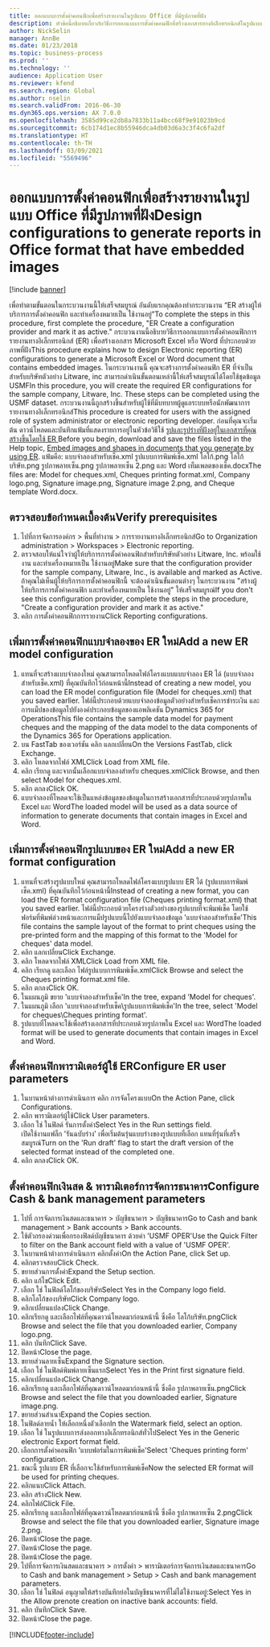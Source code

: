 ```yaml
---
title: ออกแบบการตั้งค่าคอนฟิกเพื่อสร้างรายงานในรูปแบบ Office ที่มีรูปภาพที่ฝัง
description: หัวข้อนี้อธิบายเกี่ยวกับวิธีการออกแบบการตั้งค่าคอนฟิกที่สร้างเอกสารทางอิเล็กทรอนิกส์ในรูปแบบ Excel และ Word ที่ประกอบด้วยภาพที่ฝัง
author: NickSelin
manager: AnnBe
ms.date: 01/23/2018
ms.topic: business-process
ms.prod: ''
ms.technology: ''
audience: Application User
ms.reviewer: kfend
ms.search.region: Global
ms.author: nselin
ms.search.validFrom: 2016-06-30
ms.dyn365.ops.version: AX 7.0.0
ms.openlocfilehash: 3585d99ce2db8a7833b11a4bcc68f9e91023b9cd
ms.sourcegitcommit: 6cb174d1ec8b55946dca4db03d6a3c3f4c6fa2df
ms.translationtype: HT
ms.contentlocale: th-TH
ms.lasthandoff: 03/09/2021
ms.locfileid: "5569496"
---
```

# <a name="design-configurations-to-generate-reports-in-office-format-that-have-embedded-images"></a><span data-ttu-id="9acbd-103">ออกแบบการตั้งค่าคอนฟิกเพื่อสร้างรายงานในรูปแบบ Office ที่มีรูปภาพที่ฝัง</span><span class="sxs-lookup"><span data-stu-id="9acbd-103">Design configurations to generate reports in Office format that have embedded images</span></span>

[!include [banner](../../includes/banner.md)]

<span data-ttu-id="9acbd-104">เพื่อทำตามขั้นตอนในกระบวนงานนี้ให้เสร็จสมบูรณ์ อันดับแรกคุณต้องทำกระบวนงาน “ER สร้างผู้ให้บริการการตั้งค่าคอนฟิก และทำเครื่องหมายเป็น ใช้งานอยู่”</span><span class="sxs-lookup"><span data-stu-id="9acbd-104">To complete the steps in this procedure, first complete the procedure, "ER Create a configuration provider and mark it as active."</span></span> <span data-ttu-id="9acbd-105">กระบวนงานนี้อธิบายวิธีการออกแบบการตั้งค่าคอนฟิกการรายงานทางอิเล็กทรอนิกส์ (ER) เพื่อสร้างเอกสาร Microsoft Excel หรือ Word ที่ประกอบด้วยภาพที่ฝัง</span><span class="sxs-lookup"><span data-stu-id="9acbd-105">This procedure explains how to design Electronic reporting (ER) configurations to generate a Microsoft Excel or Word document that contains embedded images.</span></span> <span data-ttu-id="9acbd-106">ในกระบวนงานนี้ คุณจะสร้างการตั้งค่าคอนฟิก ER ที่จำเป็นสำหรับบริษัทตัวอย่าง Litware, inc สามารถดำเนินขั้นตอนเหล่านี้ให้เสร็จสมบูรณ์ได้โดยใช้ชุดข้อมูล USMF</span><span class="sxs-lookup"><span data-stu-id="9acbd-106">In this procedure, you will create the required ER configurations for the sample company, Litware, Inc. These steps can be completed using the USMF dataset.</span></span> <span data-ttu-id="9acbd-107">กระบวนงานนี้ถูกสร้างขึ้นสำหรับผู้ใช้ที่มีบทบาทผู้ดูแลระบบหรือนักพัฒนาการรายงานทางอิเล็กทรอนิกส์</span><span class="sxs-lookup"><span data-stu-id="9acbd-107">This procedure is created for users with the assigned role of system administrator or electronic reporting developer.</span></span> <span data-ttu-id="9acbd-108">ก่อนที่คุณจะเริ่มต้น ดาวน์โหลดและบันทึกแฟ้มที่แสดงรายการอยู่ในหัวข้อวิธีใช้ [รูปและรูปร่างที่ฝังอยู่ในเอกสารที่คุณสร้างขึ้นโดยใช้ ER ](../electronic-reporting-embed-images-shapes.md)</span><span class="sxs-lookup"><span data-stu-id="9acbd-108">Before you begin, download and save the files listed in the Help topic, [Embed images and shapes in documents that you generate by using ER](../electronic-reporting-embed-images-shapes.md).</span></span> <span data-ttu-id="9acbd-109">แฟ้มคือ: แบบจำลองสำหรับเช็ค.xml รูปแบบการพิมพ์เช็ค.xml โลโก้.png โลโก้บริษัท.png รูปภาพลายเซ็น.png รูปภาพลายเซ็น 2.png และ Word เท็มเพลตของเช็ค.docx</span><span class="sxs-lookup"><span data-stu-id="9acbd-109">The files are: Model for cheques.xml, Cheques printing format.xml, Company logo.png, Signature image.png, Signature image 2.png, and Cheque template Word.docx.</span></span>

## <a name="verify-prerequisites"></a><span data-ttu-id="9acbd-110">ตรวจสอบข้อกำหนดเบื้องต้น</span><span class="sxs-lookup"><span data-stu-id="9acbd-110">Verify prerequisites</span></span>  
 1. <span data-ttu-id="9acbd-111">ไปที่การจัดการองค์กร > พื้นที่ทำงาน > การรายงานทางอิเล็กทรอนิกส์</span><span class="sxs-lookup"><span data-stu-id="9acbd-111">Go to Organization administration > Workspaces > Electronic reporting.</span></span>  
 2. <span data-ttu-id="9acbd-112">ตรวจสอบให้แน่ใจว่าผู้ให้บริการการตั้งค่าคอนฟิกสำหรับบริษัทตัวอย่าง Litware, Inc. พร้อมใช้งาน และทำเครื่องหมายเป็น ใช้งานอยู่</span><span class="sxs-lookup"><span data-stu-id="9acbd-112">Make sure that the configuration provider for the sample company, Litware, Inc., is available and marked as Active.</span></span> <span data-ttu-id="9acbd-113">ถ้าคุณไม่เห็นผู้ให้บริการการตั้งค่าคอนฟิกนี้ จะต้องดำเนินขั้นตอนต่างๆ ในกระบวนงาน "สร้างผู้ให้บริการการตั้งค่าคอนฟิก และทำเครื่องหมายเป็น ใช้งานอยู่" ให้เสร็จสมบูรณ์</span><span class="sxs-lookup"><span data-stu-id="9acbd-113">If you don't see this configuration provider, complete the steps in the procedure, "Create a configuration provider and mark it as active."</span></span>   
 3. <span data-ttu-id="9acbd-114">คลิก การตั้งค่าคอนฟิกการรายงาน</span><span class="sxs-lookup"><span data-stu-id="9acbd-114">Click Reporting configurations.</span></span>  
 
## <a name="add-a-new-er-model-configuration"></a><span data-ttu-id="9acbd-115">เพิ่มการตั้งค่าคอนฟิกแบบจำลองของ ER ใหม่</span><span class="sxs-lookup"><span data-stu-id="9acbd-115">Add a new ER model configuration</span></span>  
 1. <span data-ttu-id="9acbd-116">แทนที่จะสร้างแบบจำลองใหม่ คุณสามารถโหลดไฟล์โครงแบบแบบจำลอง ER ได้ (แบบจำลองสำหรับเช็ค.xml) ที่คุณบันทึกไว้ก่อนหน้านี้</span><span class="sxs-lookup"><span data-stu-id="9acbd-116">Instead of creating a new model, you can load the ER model configuration file (Model for cheques.xml) that you saved earlier.</span></span> <span data-ttu-id="9acbd-117">ไฟล์นี้ประกอบด้วยแบบจำลองข้อมูลตัวอย่างสำหรับเช็คการชำระเงิน และการแม็ปของข้อมูลไปยังองค์ประกอบข้อมูลของแอพลิเคชัน Dynamics 365 for Operations</span><span class="sxs-lookup"><span data-stu-id="9acbd-117">This file contains the sample data model for payment cheques and the mapping of the data model to the data components of the Dynamics 365 for Operations application.</span></span>   
 2. <span data-ttu-id="9acbd-118">บน FastTab ของเวอร์ชัน คลิก แลกเปลี่ยน</span><span class="sxs-lookup"><span data-stu-id="9acbd-118">On the Versions FastTab, click Exchange.</span></span>   
 3. <span data-ttu-id="9acbd-119">คลิก โหลดจากไฟล์ XML</span><span class="sxs-lookup"><span data-stu-id="9acbd-119">Click Load from XML file.</span></span>  
 4. <span data-ttu-id="9acbd-120">คลิก เรียกดู และจากนั้นเลือกแบบจำลองสำหรับ cheques.xml</span><span class="sxs-lookup"><span data-stu-id="9acbd-120">Click Browse, and then select Model for cheques.xml.</span></span>   
 5. <span data-ttu-id="9acbd-121">คลิก ตกลง</span><span class="sxs-lookup"><span data-stu-id="9acbd-121">Click OK.</span></span>  
 6. <span data-ttu-id="9acbd-122">แบบจำลองที่โหลดจะใช้เป็นแหล่งข้อมูลของข้อมูลในการสร้างเอกสารที่ประกอบด้วยรูปภาพใน Excel และ Word</span><span class="sxs-lookup"><span data-stu-id="9acbd-122">The loaded model will be used as a data source of information to generate documents that contain images in Excel and Word.</span></span>  

## <a name="add-a-new-er-format-configuration"></a><span data-ttu-id="9acbd-123">เพิ่มการตั้งค่าคอนฟิกรูปแบบของ ER ใหม่</span><span class="sxs-lookup"><span data-stu-id="9acbd-123">Add a new ER format configuration</span></span>  
 1. <span data-ttu-id="9acbd-124">แทนที่จะสร้างรูปแบบใหม่ คุณสามารถโหลดไฟล์โครงแบบรูปแบบ ER ได้ (รูปแบบการพิมพ์เช็ค.xml) ที่คุณบันทึกไว้ก่อนหน้านี้</span><span class="sxs-lookup"><span data-stu-id="9acbd-124">Instead of creating a new format, you can load the ER format configuration file (Cheques printing format.xml) that you saved earlier.</span></span> <span data-ttu-id="9acbd-125">ไฟล์นี้ประกอบด้วยโครงร่างตัวอย่างของรูปแบบที่จะพิมพ์เช็ค โดยใช้ฟอร์มที่พิมพ์ล่วงหน้าและการแม็ปรูปแบบนี้ไปยังแบบจำลองข้อมูล 'แบบจำลองสำหรับเช็ค'</span><span class="sxs-lookup"><span data-stu-id="9acbd-125">This file contains the sample layout of the format to print cheques using the pre-printed form and the mapping of this format to the 'Model for cheques' data model.</span></span>   
 2. <span data-ttu-id="9acbd-126">คลิก แลกเปลี่ยน</span><span class="sxs-lookup"><span data-stu-id="9acbd-126">Click Exchange.</span></span>  
 3. <span data-ttu-id="9acbd-127">คลิก โหลดจากไฟล์ XML</span><span class="sxs-lookup"><span data-stu-id="9acbd-127">Click Load from XML file.</span></span>  
 4. <span data-ttu-id="9acbd-128">คลิก เรียกดู และเลือก ไฟล์รูปแบบการพิมพ์เช็ค.xml</span><span class="sxs-lookup"><span data-stu-id="9acbd-128">Click Browse and select the Cheques printing format.xml file.</span></span>   
 5. <span data-ttu-id="9acbd-129">คลิก ตกลง</span><span class="sxs-lookup"><span data-stu-id="9acbd-129">Click OK.</span></span>  
 6. <span data-ttu-id="9acbd-130">ในแผนภูมิ ขยาย 'แบบจำลองสำหรับเช็ค'</span><span class="sxs-lookup"><span data-stu-id="9acbd-130">In the tree, expand 'Model for cheques'.</span></span>  
 7. <span data-ttu-id="9acbd-131">ในแผนภูมิ เลือก 'แบบจำลองสำหรับเช็ค\รูปแบบการพิมพ์เช็ค'</span><span class="sxs-lookup"><span data-stu-id="9acbd-131">In the tree, select 'Model for cheques\Cheques printing format'.</span></span>  
 8. <span data-ttu-id="9acbd-132">รูปแบบที่โหลดจะใช้เพื่อสร้างเอกสารที่ประกอบด้วยรูปภาพใน Excel และ Word</span><span class="sxs-lookup"><span data-stu-id="9acbd-132">The loaded format will be used to generate documents that contain images in Excel and Word.</span></span>   

## <a name="configure-er-user-parameters"></a><span data-ttu-id="9acbd-133">ตั้งค่าคอนฟิกพารามิเตอร์ผู้ใช้ ER</span><span class="sxs-lookup"><span data-stu-id="9acbd-133">Configure ER user parameters</span></span>  
 1. <span data-ttu-id="9acbd-134">ในบานหน้าต่างการดำเนินการ คลิก การจัดโครงแบบ</span><span class="sxs-lookup"><span data-stu-id="9acbd-134">On the Action Pane, click Configurations.</span></span>  
 2. <span data-ttu-id="9acbd-135">คลิก พารามิเตอร์ผู้ใช้</span><span class="sxs-lookup"><span data-stu-id="9acbd-135">Click User parameters.</span></span>  
 3. <span data-ttu-id="9acbd-136">เลือก ใช่ ในฟิลด์ รันการตั้งค่า</span><span class="sxs-lookup"><span data-stu-id="9acbd-136">Select Yes in the Run settings field.</span></span>  
  <span data-ttu-id="9acbd-137">เปิดใช้งานแฟล็ก 'รันฉบับร่าง' เพื่อเริ่มต้นรุ่นแบบร่างของรูปแบบที่เลือก แทนที่รุ่นที่เสร็จสมบูรณ์</span><span class="sxs-lookup"><span data-stu-id="9acbd-137">Turn on the 'Run draft' flag to start the draft version of the selected format instead of the completed one.</span></span>  
 4. <span data-ttu-id="9acbd-138">คลิก ตกลง</span><span class="sxs-lookup"><span data-stu-id="9acbd-138">Click OK.</span></span>  

## <a name="configure-cash--bank-management-parameters"></a><span data-ttu-id="9acbd-139">ตั้งค่าคอนฟิกเงินสด & พารามิเตอร์การจัดการธนาคาร</span><span class="sxs-lookup"><span data-stu-id="9acbd-139">Configure Cash & bank management parameters</span></span>  
 1. <span data-ttu-id="9acbd-140">ไปที่ การจัดการเงินสดและธนาคาร > บัญชีธนาคาร > บัญชีธนาคาร</span><span class="sxs-lookup"><span data-stu-id="9acbd-140">Go to Cash and bank management > Bank accounts > Bank accounts.</span></span>  
 2. <span data-ttu-id="9acbd-141">ใช้ตัวกรองด่วนเพื่อกรองฟิลด์บัญชีธนาคาร ด้วยค่า 'USMF OPER'</span><span class="sxs-lookup"><span data-stu-id="9acbd-141">Use the Quick Filter to filter on the Bank account field with a value of 'USMF OPER'.</span></span>  
 3. <span data-ttu-id="9acbd-142">ในบานหน้าต่างการดำเนินการ คลิกตั้งค่า</span><span class="sxs-lookup"><span data-stu-id="9acbd-142">On the Action Pane, click Set up.</span></span>  
 4. <span data-ttu-id="9acbd-143">คลิกตรวจสอบ</span><span class="sxs-lookup"><span data-stu-id="9acbd-143">Click Check.</span></span>  
 5. <span data-ttu-id="9acbd-144">ขยายส่วนการตั้งค่า</span><span class="sxs-lookup"><span data-stu-id="9acbd-144">Expand the Setup section.</span></span>  
 6. <span data-ttu-id="9acbd-145">คลิก แก้ไข</span><span class="sxs-lookup"><span data-stu-id="9acbd-145">Click Edit.</span></span>  
 7. <span data-ttu-id="9acbd-146">เลือก ใช่ ในฟิลด์โลโก้ของบริษัท</span><span class="sxs-lookup"><span data-stu-id="9acbd-146">Select Yes in the Company logo field.</span></span>  
 8. <span data-ttu-id="9acbd-147">คลิกโลโก้ของบริษัท</span><span class="sxs-lookup"><span data-stu-id="9acbd-147">Click Company logo.</span></span>  
 9. <span data-ttu-id="9acbd-148">คลิกเปลี่ยนแปลง</span><span class="sxs-lookup"><span data-stu-id="9acbd-148">Click Change.</span></span>  
 10. <span data-ttu-id="9acbd-149">คลิกเรียกดู และเลือกไฟล์ที่คุณดาวน์โหลดมาก่อนหน้านี้ ซึ่งคือ โลโก้บริษัท.png</span><span class="sxs-lookup"><span data-stu-id="9acbd-149">Click Browse and select the file that you downloaded earlier, Company logo.png.</span></span>   
 11. <span data-ttu-id="9acbd-150">คลิก บันทึก</span><span class="sxs-lookup"><span data-stu-id="9acbd-150">Click Save.</span></span>  
 12. <span data-ttu-id="9acbd-151">ปิดหน้า</span><span class="sxs-lookup"><span data-stu-id="9acbd-151">Close the page.</span></span>  
 13. <span data-ttu-id="9acbd-152">ขยายส่วนลายเซ็น</span><span class="sxs-lookup"><span data-stu-id="9acbd-152">Expand the Signature section.</span></span>  
 14. <span data-ttu-id="9acbd-153">เลือก ใช่ ในฟิลด์พิมพ์ลายเซ็นแรก</span><span class="sxs-lookup"><span data-stu-id="9acbd-153">Select Yes in the Print first signature field.</span></span>  
 15. <span data-ttu-id="9acbd-154">คลิกเปลี่ยนแปลง</span><span class="sxs-lookup"><span data-stu-id="9acbd-154">Click Change.</span></span>  
 16. <span data-ttu-id="9acbd-155">คลิกเรียกดู และเลือกไฟล์ที่คุณดาวน์โหลดมาก่อนหน้านี้ ซึ่งคือ รูปภาพลายเซ็น.png</span><span class="sxs-lookup"><span data-stu-id="9acbd-155">Click Browse and select the file that you downloaded earlier, Signature image.png.</span></span>   
 17. <span data-ttu-id="9acbd-156">ขยายส่วนสำเนา</span><span class="sxs-lookup"><span data-stu-id="9acbd-156">Expand the Copies section.</span></span>  
 18. <span data-ttu-id="9acbd-157">ในฟิลด์ลายน้ำ ให้เลือกหนึ่งตัวเลือก</span><span class="sxs-lookup"><span data-stu-id="9acbd-157">In the Watermark field, select an option.</span></span>  
 19. <span data-ttu-id="9acbd-158">เลือก ใช่ ในรูปแบบการส่งออกทางอิเล็กทรอนิกส์ทั่วไป</span><span class="sxs-lookup"><span data-stu-id="9acbd-158">Select Yes in the Generic electronic Export format field.</span></span>  
 20. <span data-ttu-id="9acbd-159">เลือกการตั้งค่าคอนฟิก 'แบบฟอร์มในการพิมพ์เช็ค'</span><span class="sxs-lookup"><span data-stu-id="9acbd-159">Select 'Cheques printing form' configuration.</span></span>  
 21. <span data-ttu-id="9acbd-160">ขณะนี้ รูปแบบ ER ที่เลือกจะใช้สำหรับการพิมพ์เช็ค</span><span class="sxs-lookup"><span data-stu-id="9acbd-160">Now the selected ER format will be used for printing cheques.</span></span>  
 22. <span data-ttu-id="9acbd-161">คลิกแนบ</span><span class="sxs-lookup"><span data-stu-id="9acbd-161">Click Attach.</span></span>  
 23. <span data-ttu-id="9acbd-162">คลิก สร้าง</span><span class="sxs-lookup"><span data-stu-id="9acbd-162">Click New.</span></span>  
 24. <span data-ttu-id="9acbd-163">คลิกไฟล์</span><span class="sxs-lookup"><span data-stu-id="9acbd-163">Click File.</span></span>  
 25. <span data-ttu-id="9acbd-164">คลิกเรียกดู และเลือกไฟล์ที่คุณดาวน์โหลดมาก่อนหน้านี้ ซึ่งคือ รูปภาพลายเซ็น 2.png</span><span class="sxs-lookup"><span data-stu-id="9acbd-164">Click Browse and select the file that you downloaded earlier, Signature image 2.png.</span></span>   
 26. <span data-ttu-id="9acbd-165">ปิดหน้า</span><span class="sxs-lookup"><span data-stu-id="9acbd-165">Close the page.</span></span>  
 27. <span data-ttu-id="9acbd-166">ปิดหน้า</span><span class="sxs-lookup"><span data-stu-id="9acbd-166">Close the page.</span></span>  
 28. <span data-ttu-id="9acbd-167">ปิดหน้า</span><span class="sxs-lookup"><span data-stu-id="9acbd-167">Close the page.</span></span>  
 29. <span data-ttu-id="9acbd-168">ไปที่การจัดการเงินสดและธนาคาร > การตั้งค่า > พารามิเตอร์การจัดการเงินสดและธนาคาร</span><span class="sxs-lookup"><span data-stu-id="9acbd-168">Go to Cash and bank management > Setup > Cash and bank management parameters.</span></span>  
 30. <span data-ttu-id="9acbd-169">เลือก ใช่ ในฟิลด์ อนุญาตให้สร้างบันทึกย่อในบัญชีธนาคารที่ไม่ได้ใช้งานอยู่:</span><span class="sxs-lookup"><span data-stu-id="9acbd-169">Select Yes in the Allow prenote creation on inactive bank accounts: field.</span></span>  
 31. <span data-ttu-id="9acbd-170">คลิก บันทึก</span><span class="sxs-lookup"><span data-stu-id="9acbd-170">Click Save.</span></span>  
 32. <span data-ttu-id="9acbd-171">ปิดหน้า</span><span class="sxs-lookup"><span data-stu-id="9acbd-171">Close the page.</span></span>  


[!INCLUDE[footer-include](../../../../includes/footer-banner.md)]